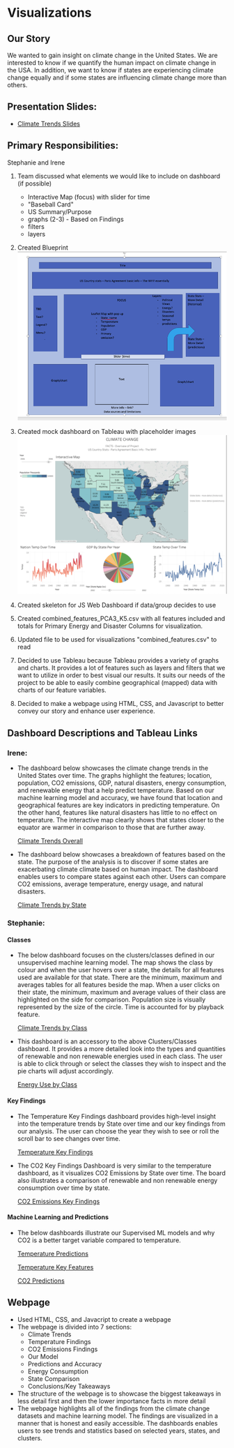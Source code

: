 # Visualizations

## Our Story

We wanted to gain insight on climate change in the United States. We are interested to know if we quantify the human impact on climate change in the USA. In addition, we want to know if states are experiencing climate change equally and if some states are influencing climate change more than others.  

## Presentation Slides:
 - <a href="https://docs.google.com/presentation/d/15MENIOhjLSVF9AC3xavduDZ4B1AA4qlJFtM7gXTUJPA/edit#slide=id.p">Climate Trends Slides</a>


## Primary Responsibilities:
 Stephanie and Irene

1. Team discussed what elements we would like to include on dashboard (if possible)
    - Interactive Map (focus) with slider for time
    - "Baseball Card"
    - US Summary/Purpose
    - graphs (2-3) - Based on Findings
    - filters
    - layers

2. Created Blueprint
<img src="dashboard_mock.png"></img>

3. Created mock dashboard on Tableau with placeholder images
<img src= "dashboard_practice.png"></img>

4. Created skeleton for JS Web Dashboard if data/group decides to use

5. Created combined_features_PCA3_K5.csv with all features included and totals for Primary Energy and Disaster Columns for visualization.

6. Updated file to be used for visualizations "combined_features.csv" to read

7. Decided to use Tableau because Tableau provides a variety of graphs and charts. It provides a lot of features such as layers and filters that we want to utilize in order to best visual our results. It suits our needs of the project to be able to easily combine geographical (mapped) data with charts of our feature variables.

8. Decided to make a webpage using HTML, CSS, and Javascript to better convey our story and enhance user experience.


## Dashboard Descriptions and Tableau Links

### Irene:
- The dashboard below showcases the climate change trends in the United States over time. The graphs highlight the features; location, population, CO2 emissions, GDP, natural disasters, energy consumption, and renewable energy that a help predict temperature. Based on our machine learning model and accuracy, we have found that location and geographical features are key indicators in predicting temperature. On the other hand, features like natural disasters has little to no effect on temperature. The interactive map clearly shows that states closer to the equator are warmer in comparison to those that are further away. 

    <a href="https://public.tableau.com/profile/irene.depacina#!/vizhome/ClimateChangeTrends_16174174601980/Dashboard1?publish=yes">Climate Trends Overall</a>

- The dashboard below showcases a breakdown of features based on the state. The purpose of the analysis is to discover if some states are exacerbating climate climate based on human impact. The dashboard enables users to compare states against each other. Users can compare CO2 emissions, average temperature, energy usage, and natural disasters. 

    <a href="https://public.tableau.com/profile/irene.depacina#!/vizhome/ResultsbyState/Dashboard1">Climate Trends by State</a>


### Stephanie:
#### Classes ####
- The below dashboard focuses on the clusters/classes defined in our unsupervised machine learning model. The map shows the class by colour and when the user hovers over a state, the details for all features used are available for that state. There are the minimum, maximum and averages tables for all features beside the  map. When a user clicks on their state, the minimum, maximum and average values of their class are highlighted on the side for comparison. Population size is visually represented by the size of the circle. Time is accounted for by playback feature. 

    <a href="https://public.tableau.com/profile/stephanie.m.juniper#!/vizhome/Climate_Change_Classes/ClusterTrends?publish=yes">Climate Trends by Class</a>
- This dashboard is an accessory to the above Clusters/Classes dashboard. It provides a more detailed look into the types and quantities of renewable and non renewable energies used in each class. The user is able to click through or select the classes they wish to inspect and the pie charts will adjust accordingly.

    <a href="https://public.tableau.com/profile/stephanie.m.juniper#!/vizhome/Climate_Change_Classes/EnergyusebyCluster">Energy Use by Class</a>

#### Key Findings ####
- The Temperature Key Findings dashboard provides high-level insight into the temperature trends by State over time and our key findings from our analysis. The user can choose the year they wish to see or roll the scroll bar to see changes over time.

    <a href="https://public.tableau.com/profile/stephanie.m.juniper#!/vizhome/Temp_CO2_highlights/Temp_Key_Findings">Temperature Key Findings</a>

- The CO2 Key Findings Dashboard is very similar to the temperature dashboard, as it visualizes CO2 Emissions by State over time. The board also illustrates a comparison of renewable and non renewable energy consumption over time by state.


    <a href="https://public.tableau.com/profile/stephanie.m.juniper#!/vizhome/Temp_CO2_highlights/CO2_Key_Findings">CO2 Emissions Key Findings</a>

#### Machine Learning and Predictions ####
- The below dashboards illustrate our Supervised ML models and why CO2 is a better target variable compared to temperature. 

    <a href="https://public.tableau.com/profile/stephanie.m.juniper#!/vizhome/Predictions_16178534877910/NN-SKLModels">Temperature Predictions</a>

    <a href ="https://public.tableau.com/profile/stephanie.m.juniper#!/vizhome/Predictions_16178534877910/FeatureModels">Temperature Key Features</a>

    <a href="https://public.tableau.com/profile/stephanie.m.juniper#!/vizhome/Predictions_16178534877910/CO2Model">CO2 Predictions</a>



## Webpage

- Used HTML, CSS, and Javacript to create a webpage
- The webpage is divided into 7 sections:
    - Climate Trends
    - Temperature Findings
    - CO2 Emissions Findings
    - Our Model
    - Predictions and Accuracy
    - Energy Consumption
    - State Comparison
    - Conclusions/Key Takeaways
- The structure of the webpage is to showcase the biggest takeaways in less detail first and then the lower importance facts in more detail
- The webpage highlights all of the findings from the climate change datasets and machine learning model. The findings are visualized in a manner that is honest and easily accessible. The dashboards enables users to see trends and statistics based on selected years, states, and clusters. 

